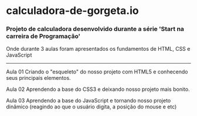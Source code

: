 # calculadora-de-gorgeta.io

### Projeto de calculadora desenvolvido durante a série 'Start na carreira de Programação'

Onde durante 3 aulas foram apresentados os fundamentos de HTML, CSS e JavaScript

---
Aula 01
Criando o "esqueleto" do nosso projeto com HTML5 e conhecendo seus principais elementos.

Aula 02
Aprendendo a base do CSS3 e deixando nosso projeto mais bonito.

Aula 03
Aprendendo a base do JavaScript e tornando nosso projeto dinâmico
(reagindo ao que o usuário digita, a posição do mouse e etc)

